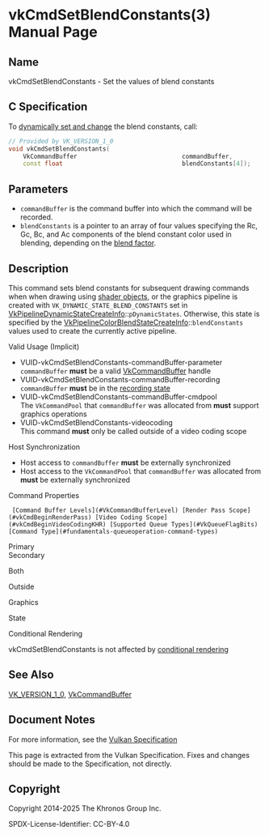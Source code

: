 # vkCmdSetBlendConstants(3) Manual Page

## Name

vkCmdSetBlendConstants - Set the values of blend constants



## [](#_c_specification)C Specification

To [dynamically set and change](https://registry.khronos.org/vulkan/specs/latest/html/vkspec.html#pipelines-dynamic-state) the blend constants, call:

```c++
// Provided by VK_VERSION_1_0
void vkCmdSetBlendConstants(
    VkCommandBuffer                             commandBuffer,
    const float                                 blendConstants[4]);
```

## [](#_parameters)Parameters

- `commandBuffer` is the command buffer into which the command will be recorded.
- `blendConstants` is a pointer to an array of four values specifying the Rc, Gc, Bc, and Ac components of the blend constant color used in blending, depending on the [blend factor](https://registry.khronos.org/vulkan/specs/latest/html/vkspec.html#framebuffer-blendfactors).

## [](#_description)Description

This command sets blend constants for subsequent drawing commands when when drawing using [shader objects](https://registry.khronos.org/vulkan/specs/latest/html/vkspec.html#shaders-objects), or the graphics pipeline is created with `VK_DYNAMIC_STATE_BLEND_CONSTANTS` set in [VkPipelineDynamicStateCreateInfo](https://registry.khronos.org/vulkan/specs/latest/man/html/VkPipelineDynamicStateCreateInfo.html)::`pDynamicStates`. Otherwise, this state is specified by the [VkPipelineColorBlendStateCreateInfo](https://registry.khronos.org/vulkan/specs/latest/man/html/VkPipelineColorBlendStateCreateInfo.html)::`blendConstants` values used to create the currently active pipeline.

Valid Usage (Implicit)

- [](#VUID-vkCmdSetBlendConstants-commandBuffer-parameter)VUID-vkCmdSetBlendConstants-commandBuffer-parameter  
  `commandBuffer` **must** be a valid [VkCommandBuffer](https://registry.khronos.org/vulkan/specs/latest/man/html/VkCommandBuffer.html) handle
- [](#VUID-vkCmdSetBlendConstants-commandBuffer-recording)VUID-vkCmdSetBlendConstants-commandBuffer-recording  
  `commandBuffer` **must** be in the [recording state](#commandbuffers-lifecycle)
- [](#VUID-vkCmdSetBlendConstants-commandBuffer-cmdpool)VUID-vkCmdSetBlendConstants-commandBuffer-cmdpool  
  The `VkCommandPool` that `commandBuffer` was allocated from **must** support graphics operations
- [](#VUID-vkCmdSetBlendConstants-videocoding)VUID-vkCmdSetBlendConstants-videocoding  
  This command **must** only be called outside of a video coding scope

Host Synchronization

- Host access to `commandBuffer` **must** be externally synchronized
- Host access to the `VkCommandPool` that `commandBuffer` was allocated from **must** be externally synchronized

Command Properties

     [Command Buffer Levels](#VkCommandBufferLevel) [Render Pass Scope](#vkCmdBeginRenderPass) [Video Coding Scope](#vkCmdBeginVideoCodingKHR) [Supported Queue Types](#VkQueueFlagBits) [Command Type](#fundamentals-queueoperation-command-types)

Primary  
Secondary

Both

Outside

Graphics

State

Conditional Rendering

vkCmdSetBlendConstants is not affected by [conditional rendering](#drawing-conditional-rendering)

## [](#_see_also)See Also

[VK\_VERSION\_1\_0](https://registry.khronos.org/vulkan/specs/latest/man/html/VK_VERSION_1_0.html), [VkCommandBuffer](https://registry.khronos.org/vulkan/specs/latest/man/html/VkCommandBuffer.html)

## [](#_document_notes)Document Notes

For more information, see the [Vulkan Specification](https://registry.khronos.org/vulkan/specs/latest/html/vkspec.html#vkCmdSetBlendConstants)

This page is extracted from the Vulkan Specification. Fixes and changes should be made to the Specification, not directly.

## [](#_copyright)Copyright

Copyright 2014-2025 The Khronos Group Inc.

SPDX-License-Identifier: CC-BY-4.0